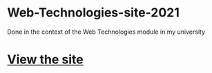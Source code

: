 # Web-Technologies-site-2021
Done in the context of the Web Technologies module in my university

# [**View the site**](https://yeshey.github.io/Web-Technologies-site-2021/home.html)
